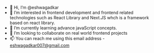 - 👋 Hi, I’m @eshwagadkar
- 👀 I’m interested in frontend development and frontend related technologies such as React Library and Next.JS whch is a framework based on react library. 
- 🌱 I’m currently learning advance javaScript concepts.
- 💞️ I’m looking to collaborate on real world frontend projects
- 📫 You can reach me using this email address - eshwagadkar007@gmail.com 

<!---
eshwagadkar/eshwagadkar is a ✨ special ✨ repository because its `README.md` (this file) appears on your GitHub profile.
You can click the Preview link to take a look at your changes.
--->
